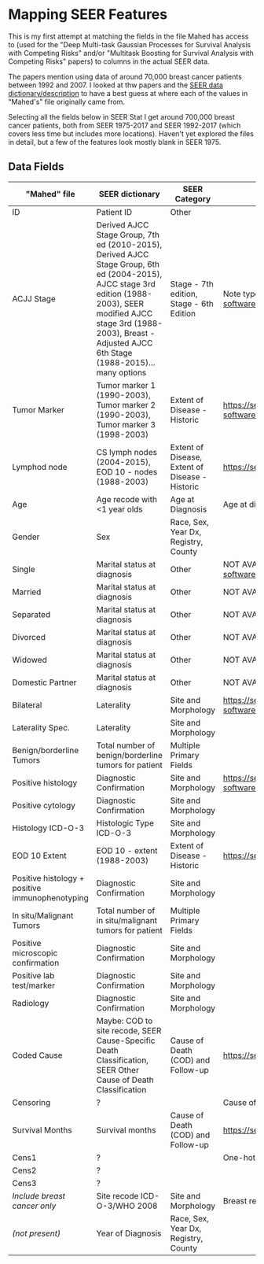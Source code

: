 # Mapping SEER Features

This is my first attempt at matching the fields in the file Mahed has access to (used for the "Deep Multi-task Gaussian Processes for Survival Analysis with Competing Risks" and/or "Multitask Boosting for Survival Analysis with Competing Risks" papers) to columns in the actual SEER data.

The papers mention using data of around 70,000 breast cancer patients between 1992 and 2007. I looked at thw papers and the [SEER data dictionary/description](https://seer.cancer.gov/data-software/documentation/seerstat/nov2019/) to have a best guess at where each of the values in "Mahed's" file originally came from.

Selecting all the fields below in SEER Stat I get around 700,000 breast cancer patients, both from SEER 1975-2017 and SEER 1992-2017 (which covers less time but includes more locations). Haven't yet explored the files in detail, but a few of the features look mostly blank in SEER 1975.


## Data Fields

| "Mahed" file | SEER dictionary | SEER Category | Notes |
|-|-|-|-|
| ID | Patient ID | Other |  |
| ACJJ Stage | Derived AJCC Stage Group, 7th ed (2010-2015), Derived AJCC Stage Group, 6th ed (2004-2015), AJCC stage 3rd edition (1988-2003), SEER modified AJCC stage 3rd (1988-2003), Breast - Adjusted AJCC 6th Stage (1988-2015)… many options | Stage - 7th edition, Stage - 6th Edition | Note typo - should be AJCC not ACJJ, https://seer.cancer.gov/data-software/documentation/seerstat/nov2019/TextData.FileDescription.pdf#DERIVED_AJCC_STAGE_GROUP__7TH_E |
| Tumor Marker | Tumor marker 1 (1990-2003), Tumor marker 2 (1990-2003), Tumor marker 3 (1998-2003) | Extent of Disease - Historic | https://seer.cancer.gov/data-software/documentation/seerstat/nov2019/TextData.FileDescription.pdf#TUMOR_MARKER_1__1990_2003_ |
| Lymphod node | CS lymph nodes (2004-2015), EOD 10 - nodes (1988-2003) | Extent of Disease, Extent of Disease - Historic | https://seer.cancer.gov/seerstat/variables/seer/ajcc-stage/ |
| Age | Age recode with <1 year olds | Age at Diagnosis | Age at diagnosis in ~5 year bins |
| Gender | Sex | Race, Sex, Year Dx, Registry, County |  |
| Single | Marital status at diagnosis | Other | NOT AVAILABLE IN OUR DATA? https://seer.cancer.gov/data-software/documentation/seerstat/nov2019/TextData.FileDescription.pdf#MARITAL_STATUS_AT_DIAGNOSIS |
| Married | Marital status at diagnosis | Other | NOT AVAILABLE IN OUR DATA? |
| Separated | Marital status at diagnosis | Other | NOT AVAILABLE IN OUR DATA? |
| Divorced | Marital status at diagnosis | Other | NOT AVAILABLE IN OUR DATA? |
| Widowed | Marital status at diagnosis | Other | NOT AVAILABLE IN OUR DATA? |
| Domestic Partner | Marital status at diagnosis | Other | NOT AVAILABLE IN OUR DATA? |
| Bilateral | Laterality | Site and Morphology | https://seer.cancer.gov/data-software/documentation/seerstat/nov2019/TextData.FileDescription.pdf#LATERALITY |
| Laterality Spec. | Laterality | Site and Morphology |  |
| Benign/borderline Tumors | Total number of benign/borderline tumors for patient | Multiple Primary Fields |  |
| Positive histology | Diagnostic Confirmation | Site and Morphology | https://seer.cancer.gov/data-software/documentation/seerstat/nov2019/TextData.FileDescription.pdf#DIAGNOSTIC_CONFIRMATION |
| Positive cytology | Diagnostic Confirmation | Site and Morphology |  |
| Histology ICD-O-3 | Histologic Type ICD-O-3 | Site and Morphology |  |
| EOD 10 Extent | EOD 10 - extent (1988-2003) | Extent of Disease - Historic | https://seer.cancer.gov/manuals/EOD10Dig.pub.pdf |
| Positive histology + positive immunophenotyping | Diagnostic Confirmation | Site and Morphology |  |
| In situ/Malignant Tumors | Total number of in situ/malignant tumors for patient | Multiple Primary Fields |  |
| Positive microscopic confirmation | Diagnostic Confirmation | Site and Morphology |  |
| Positive lab test/marker | Diagnostic Confirmation | Site and Morphology |  |
| Radiology | Diagnostic Confirmation | Site and Morphology |  |
| Coded Cause | Maybe: COD to site recode, SEER Cause-Specific Death Classification, SEER Other Cause of Death Classification | Cause of Death (COD) and Follow-up | https://seer.cancer.gov/codrecode/1969_d04162012 |
| Censoring | ? |  | Cause of death not cancer or cardiovascular? |
| Survival Months | Survival months | Cause of Death (COD) and Follow-up | https://seer.cancer.gov/survivaltime/ |
| Cens1 | ? |  | One-hot encoded cause of death - breast cancer / CVD / other? |
| Cens2 | ? |  |  |
| Cens3 | ? |  |  |
| _Include breast cancer only_ | Site recode ICD-O-3/WHO 2008 | Site and Morphology | Breast recode value: 26000 (ICD-0-3 Site: C500-C509) https://seer.cancer.gov/siterecode/icdo3_dwhoheme/ |
| _(not present)_ | Year of Diagnosis | Race, Sex, Year Dx, Registry, County |  |